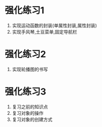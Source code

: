 # 强化练习1

1. 实现运动函数的封装(单属性封装,属性封装)
2. 实现手风琴,土豆菜单,固定导航栏

# 强化练习2

1. 实现轮播图的书写

# 强化练习3

1. 复习之前的知识点
2. 复习对象的操作
3. 复习对象的创建方式